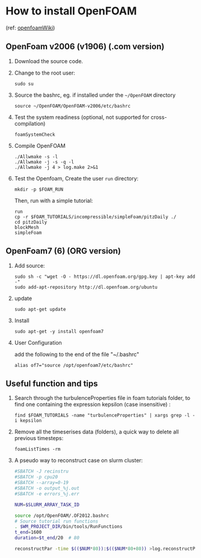 # How to install OpenFOAM

(ref: [openfoamWiki](http://openfoamwiki.net/index.php/Main_Page))

## OpenFoam v2006 (v1906) (.com version)
1. Download the source code. 

2.  Change to the root user:
      ```
      sudo su
      ```

3. Source the bashrc, eg. if installed under the `~/OpenFOAM` directory

      ```
      source ~/OpenFOAM/OpenFOAM-v2006/etc/bashrc
      ```

4. Test the system readiness (optional, not supported for cross-compilation)

      ```shell
      foamSystemCheck
      ```

5. Compile OpenFOAM

      ```shell
      ./Allwmake -s -l
      ./Allwmake -j -s -q -l
      ./Allwmake -j 4 > log.make 2>&1
      ```
6. Test the Openfoam, Create the user `run` directory:

      ```
      mkdir -p $FOAM_RUN
      ```
    Then, run with a simple tutorial:

      ```
      run
      cp -r $FOAM_TUTORIALS/incompressible/simpleFoam/pitzDaily ./
      cd pitzDaily
      blockMesh
      simpleFoam
      ```
## OpenFoam7 (6)  (ORG version)

1. Add source:

   ```shell
   sudo sh -c "wget -O - https://dl.openfoam.org/gpg.key | apt-key add -"
   sudo add-apt-repository http://dl.openfoam.org/ubuntu
   ```

2. update 

   ```shell
   sudo apt-get update
   ```

3. Install

   ```shell
   sudo apt-get -y install openfoam7
   ```

4. User Configuration

   add the following to the end of  the file "~/.bashrc"

   ```
   alias of7="source /opt/openfoam7/etc/bashrc"
   ```



## Useful function and tips
1. Search through the turbulenceProperties file in foam tutorials folder, to find one containing the expression kepsilon (case insensitive) :
      ```shell
      find $FOAM_TUTORIALS -name "turbulenceProperties" | xargs grep -l -i kepsilon
      ```

2. Remove all the timeserises data (folders), a quick way to delete all previous timesteps:
      ```shell
      foamListTimes -rm
      ```
3. A pseudo way to reconstruct case on slurm cluster:
      ``` bash
      #SBATCH -J recinstru
      #SBATCH -p cpu20
      #SBATCH --array=0-19
      #SBATCH -o output_%j.out
      #SBATCH -e errors_%j.err

      NUM=$SLURM_ARRAY_TASK_ID

      source /opt/OpenFOAM/.OF2012.bashrc
      # Source tutorial run functions
      . $WM_PROJECT_DIR/bin/tools/RunFunctions
      t_end=1600
      duration=$t_end/20  # 80

      reconstructPar -time $(($NUM*80)):$(($NUM*80+80)) >log.reconstructPar$NUM
      ```
